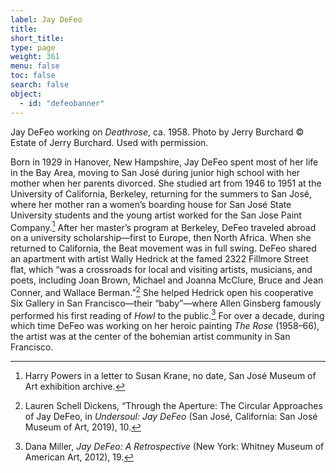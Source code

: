 ```yaml
---
label: Jay DeFeo
title:
short_title:
type: page
weight: 361
menu: false
toc: false
search: false
object:
  - id: "defeobanner"
---
```

Jay DeFeo working on *Deathrose*, ca. 1958. Photo by Jerry Burchard © Estate of Jerry Burchard. Used with permission.

Born in 1929 in Hanover, New Hampshire, Jay DeFeo spent most of her life in the Bay Area, moving to San José during junior high school with her mother when her parents divorced. She studied art from 1946 to 1951 at the University of California, Berkeley, returning for the summers to San José, where her mother ran a women’s boarding house for San José State University students and the young artist worked for the San Jose Paint Company.[^1] After her master’s program at Berkeley, DeFeo traveled abroad on a university scholarship—first to Europe, then North Africa. When she returned to California, the Beat movement was in full swing. DeFeo shared an apartment with artist Wally Hedrick at the famed 2322 Fillmore Street flat, which “was a crossroads for local and visiting artists, musicians, and poets, including Joan Brown, Michael and Joanna McClure, Bruce and Jean Conner, and Wallace Berman.”[^2] She helped Hedrick open his cooperative Six Gallery in San Francisco—their “baby”—where Allen Ginsberg famously performed his first reading of *Howl* to the public.[^3] For over a decade, during which time DeFeo was working on her heroic painting *The* *Rose* (1958–66), the artist was at the center of the bohemian artist community in San Francisco.

[^1]: Harry Powers in a letter to Susan Krane, no date, San José Museum of Art exhibition archive.

[^2]: Lauren Schell Dickens, “Through the Aperture: The Circular Approaches of Jay DeFeo, in *Undersoul: Jay DeFeo* (San José, California: San José Museum of Art, 2019), 10.

[^3]: Dana Miller, *Jay DeFeo: A Retrospective* (New York: Whitney Museum of American Art, 2012), 19.
